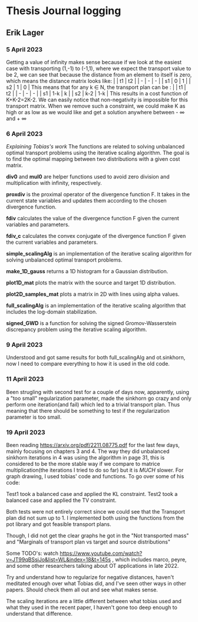 # Thesis Journal logging
## Erik Lager


### 5 April 2023
Getting a value of infinity makes sense because if we look at the easiest case with transporting (1,-1) to (-1,1), where we expect the transport value to be 2, we can see that because the distance from an element to itself is zero, which means the distance matrix looks like:
|   | t1 | t2 |
| - | - | - |
| s1 | 0 | 1 |
| s2 | 1 | 0 |
This means that for any k &in; N, the transport plan can be :
|   | t1 | t2 |
| - | - | - |
| s1 | 1-k | k |
| s2 | k-2 | 1-k |
This results in a cost function of K+K-2=2K-2. We can easily notice that non-negativity is impossible for this transport matrix. When we remove such a constraint, we could make K as high or as low as we would like and get a solution anywhere between - &infin; and + &infin;


### 6 April 2023
*Explaining Tobias's work*
The functions are related to solving unbalanced optimal transport problems using the iterative scaling algorithm. The goal is to find the optimal mapping between two distributions with a given cost matrix.

**div0** and **mul0** are helper functions used to avoid zero division and multiplication with infinity, respectively.

**proxdiv** is the proximal operator of the divergence function F. It takes in the current state variables and updates them according to the chosen divergence function.

**fdiv** calculates the value of the divergence function F given the current variables and parameters.

**fdiv_c** calculates the convex conjugate of the divergence function F given the current variables and parameters.

**simple_scalingAlg** is an implementation of the iterative scaling algorithm for solving unbalanced optimal transport problems.

**make_1D_gauss** returns a 1D histogram for a Gaussian distribution.

**plot1D_mat** plots the matrix with the source and target 1D distribution.

**plot2D_samples_mat** plots a matrix in 2D with lines using alpha values.

**full_scalingAlg** is an implementation of the iterative scaling algorithm that includes the log-domain stabilization.

**signed_GWD** is a function for solving the signed Gromov-Wasserstein discrepancy problem using the iterative scaling algorithm.

### 9 April 2023
Understood and got same results for both full_scalingAlg and ot.sinkhorn, now I need to compare everything to how it is used in the old code. 


### 11 April 2023
Been strugling with second test for a couple of days now, apparently, using a "too small" regularization parameter, made the sinkhorn go crazy and only perform one iteration(and fail) which led to a trivial transport plan. Thus meaning that there should be something to test if the regularization parameter is too small.


### 19 April 2023
Been reading https://arxiv.org/pdf/2211.08775.pdf for the last few days, mainly focusing on chapters 3 and 4. The way they did unbalanced sinkhorn iterations in 4 was using the algorithm in page 31, this is considered to be the more stable way if we compare to matrice multiplication(the iterations I tried to do so far) but it is *MUCH* slower. 
For graph drawing, I used tobias' code and functions. 
To go over some of his code:

Test1 took a balanced case and applied the KL constraint.
Test2 took a balanced case and applied the TV constraint.

Both tests were not entirely correct since we could see that the Transport plan did not sum up to 1. I implemented both using the functions from the pot library and got feasible transport plans. 

Though, I did not get the clear graphs he got in the "Not transported mass" and "Marginals of transport plan vs target and source distributions"


Some TODO's:
watch https://www.youtube.com/watch?v=JT99qBSsiJo&list=WL&index=18&t=145s , which includes marco, peyre, and some other researchers talking about OT applications in late 2022.

Try and understand how to regularize for negative distances, haven't meditated enough over what Tobias did, and I've seen other ways in other papers. Should check them all out and see what makes sense. 

The scaling iterations are a little different between what tobias used and what they used in the recent paper, I haven't gone too deep enough to understand that difference.














